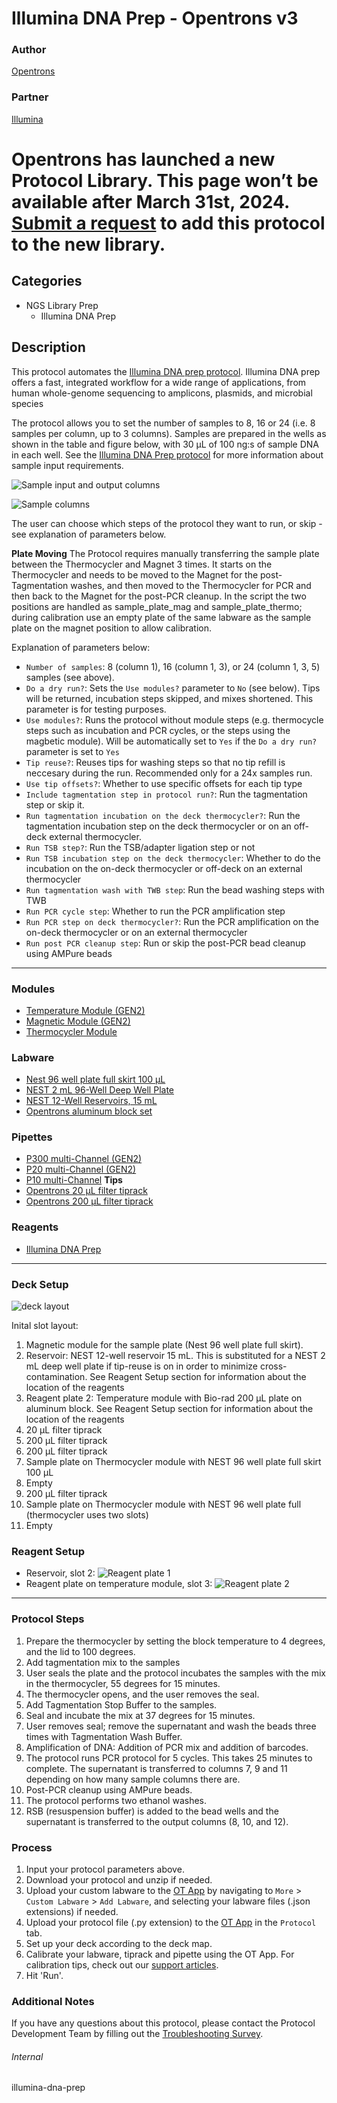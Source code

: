 # Illumina DNA Prep - Opentrons v3
### Author
[Opentrons](https://opentrons.com/)

### Partner
[Illumina](https://www.illumina.com/)


# Opentrons has launched a new Protocol Library. This page won’t be available after March 31st, 2024. [Submit a request](https://docs.google.com/forms/d/e/1FAIpQLSdYYp9QCKow4nn0KlCVsMS3HX0eJ0N9O7-erajKvcpT0lWbSg/viewform) to add this protocol to the new library.

## Categories
* NGS Library Prep
	* Illumina DNA Prep

## Description
This protocol automates the [Illumina DNA prep protocol](https://support.illumina.com/content/dam/illumina-support/documents/documentation/chemistry_documentation/illumina_prep/illumina-dna-prep-reference-guide-1000000025416-09.pdf). Illumina DNA prep offers a fast, integrated workflow for a wide range of applications, from human whole-genome sequencing to amplicons, plasmids, and microbial species

The protocol allows you to set the number of samples to 8, 16 or 24 (i.e. 8 samples per column, up to 3 columns). Samples are prepared in the wells as shown in the table and figure below, with 30 µL of 100 ng:s of sample DNA in each well. See the [Illumina DNA Prep protocol](https://support.illumina.com/content/dam/illumina-support/documents/documentation/chemistry_documentation/illumina_prep/illumina-dna-prep-reference-guide-1000000025416-09.pdf) for more information about sample input requirements.

![Sample input and output columns](https://opentrons-protocol-library-website.s3.amazonaws.com/custom-README-images/sci-illumina-dna-prep/v3/samples_output.jpg)

![Sample columns](https://opentrons-protocol-library-website.s3.amazonaws.com/custom-README-images/sci-illumina-dna-prep/v3/sample_setup.jpg)

The user can choose which steps of the protocol they want to run, or skip - see explanation of parameters below.

**Plate Moving**
The Protocol requires manually transferring the sample plate between the Thermocycler and Magnet 3 times.  It starts on the Thermocycler and needs to be moved to the Magnet for the post-Tagmentation washes, and then moved to the Thermocycler for PCR and then back to the Magnet for the post-PCR cleanup.  In the script the two positions are handled as sample_plate_mag and sample_plate_thermo; during calibration use an empty plate of the same labware as the sample plate on the magnet position to allow calibration.

Explanation of parameters below:
* `Number of samples`: 8 (column 1), 16 (column 1, 3), or 24 (column 1, 3, 5) samples (see above).
* `Do a dry run?`: Sets the `Use modules?` parameter to `No` (see below). Tips will be returned, incubation steps skipped, and mixes shortened. This parameter is for testing purposes.
* `Use modules?`: Runs the protocol without module steps (e.g. thermocycle steps such as incubation and PCR cycles, or the steps using the magbetic module). Will be automatically set to `Yes` if the `Do a dry run?` parameter is set to `Yes`
* `Tip reuse?`: Reuses tips for washing steps so that no tip refill is neccesary during the run. Recommended only for a 24x samples run.
* `Use tip offsets?`: Whether to use specific offsets for each tip type
* `Include tagmentation step in protocol run?`: Run the tagmentation step or skip it.
* `Run tagmentation incubation on the deck thermocycler?`: Run the tagmentation incubation step on the deck thermocycler or on an off-deck external thermocycler.
* `Run TSB step?`: Run the TSB/adapter ligation step or not
* `Run TSB incubation step on the deck thermocycler`: Whether to do the incubation on the on-deck thermocycler or off-deck on an external thermocycler
* `Run tagmentation wash with TWB step`: Run the bead washing steps with TWB
* `Run PCR cycle step`: Whether to run the PCR amplification step
* `Run PCR step on deck thermocycler?`: Run the PCR amplification on the on-deck thermocycler or on an external thermocycler
* `Run post PCR cleanup step`: Run or skip the post-PCR bead cleanup using AMPure beads
---

### Modules
* [Temperature Module (GEN2)](https://shop.opentrons.com/collections/hardware-modules/products/tempdeck)
* [Magnetic Module (GEN2)](https://shop.opentrons.com/collections/hardware-modules/products/magdeck)
* [Thermocycler Module](https://shop.opentrons.com/collections/hardware-modules/products/thermocycler-module)

### Labware
* [Nest 96 well plate full skirt 100 µL](https://shop.opentrons.com/nest-0-1-ml-96-well-pcr-plate-full-skirt/)
* [NEST 2 mL 96-Well Deep Well Plate](https://shop.opentrons.com/nest-2-ml-96-well-deep-well-plate-v-bottom/)
* [NEST 12-Well Reservoirs, 15 mL](https://shop.opentrons.com/nest-12-well-reservoirs-15-ml/)
* [Opentrons aluminum block set](https://shop.opentrons.com/aluminum-block-set/)

### Pipettes
* [P300 multi-Channel (GEN2)](https://shop.opentrons.com/8-channel-electronic-pipette/)
* [P20 multi-Channel (GEN2)](https://shop.opentrons.com/8-channel-electronic-pipette/)
* [P10 multi-Channel](https://shop.opentrons.com/8-channel-electronic-pipette/)
**Tips**
* [Opentrons 20 µL filter tiprack](https://shop.opentrons.com/opentrons-20ul-filter-tips/)
* [Opentrons 200 µL filter tiprack](https://shop.opentrons.com/opentrons-200ul-filter-tips/)

### Reagents
* [Illumina DNA Prep](https://www.illumina.com/products/by-type/sequencing-kits/library-prep-kits/nextera-dna-flex.html)

---

### Deck Setup
![deck layout](https://opentrons-protocol-library-website.s3.amazonaws.com/custom-README-images/sci-illumina-dna-prep/v3/deck.jpg)

Inital slot layout:
1. Magnetic module for the sample plate (Nest 96 well plate full skirt).
2. Reservoir: NEST 12-well reservoir 15 mL. This is substituted for a NEST 2 mL deep well plate if tip-reuse is on in order to minimize cross-contamination. See Reagent Setup section for information about the location of the reagents
3. Reagent plate 2: Temperature module with Bio-rad 200 µL plate on aluminum block. See Reagent Setup section for information about the location of the reagents
4. 20 µL filter tiprack
5. 200 µL filter tiprack
6. 200 µL filter tiprack
7. Sample plate on Thermocycler module with NEST 96 well plate full skirt 100 µL
8. Empty
9. 200 µL filter tiprack
10. Sample plate on Thermocycler module with NEST 96 well plate full (thermocycler uses two slots)
11. Empty

### Reagent Setup
* Reservoir, slot 2:
![Reagent plate 1](https://opentrons-protocol-library-website.s3.amazonaws.com/custom-README-images/sci-illumina-dna-prep/v3/reagent_plate1.jpg)
* Reagent plate on temperature module, slot 3:
![Reagent plate 2](https://opentrons-protocol-library-website.s3.amazonaws.com/custom-README-images/sci-illumina-dna-prep/v3/reagent_plate2.jpg)

---

### Protocol Steps
1. Prepare the thermocycler by setting the block temperature to 4 degrees, and the lid to 100 degrees.
2. Add tagmentation mix to the samples
3. User seals the plate and the protocol incubates the samples with the mix in the thermocycler, 55 degrees for 15 minutes.
4. The thermocycler opens, and the user removes the seal.
5. Add Tagmentation Stop Buffer to the samples.
6. Seal and incubate the mix at 37 degrees for 15 minutes.
7. User removes seal; remove the supernatant and wash the beads three times with Tagmentation Wash Buffer.
8. Amplification of DNA: Addition of PCR mix and addition of barcodes.
9. The protocol runs PCR protocol for 5 cycles. This takes 25 minutes to complete. The supernatant is transferred to columns 7, 9 and 11 depending on how many sample columns there are.
10. Post-PCR cleanup using AMPure beads.
11. The protocol performs two ethanol washes.
12. RSB (resuspension buffer) is added to the bead wells and the supernatant is transferred to the output columns (8, 10, and 12).

### Process
1. Input your protocol parameters above.
2. Download your protocol and unzip if needed.
3. Upload your custom labware to the [OT App](https://opentrons.com/ot-app) by navigating to `More` > `Custom Labware` > `Add Labware`, and selecting your labware files (.json extensions) if needed.
4. Upload your protocol file (.py extension) to the [OT App](https://opentrons.com/ot-app) in the `Protocol` tab.
5. Set up your deck according to the deck map.
6. Calibrate your labware, tiprack and pipette using the OT App. For calibration tips, check out our [support articles](https://support.opentrons.com/en/collections/1559720-guide-for-getting-started-with-the-ot-2).
7. Hit 'Run'.

### Additional Notes
If you have any questions about this protocol, please contact the Protocol Development Team by filling out the [Troubleshooting Survey](https://protocol-troubleshooting.paperform.co/).

###### Internal
illumina-dna-prep
